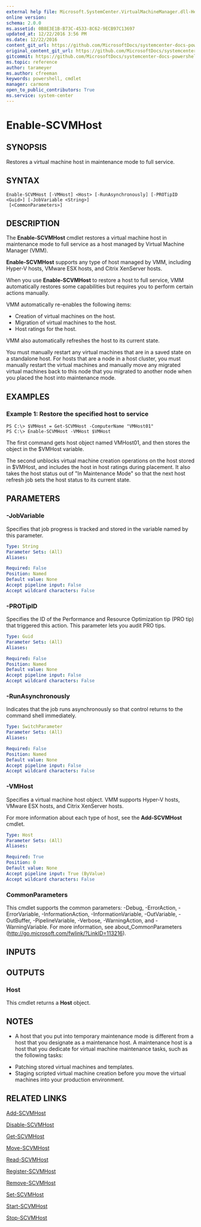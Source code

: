 ```yaml
---
external help file: Microsoft.SystemCenter.VirtualMachineManager.dll-Help.xml
online version: 
schema: 2.0.0
ms.assetid: 0B8E3E1B-B73C-4533-8C62-9ECB97C13697
updated_at: 12/22/2016 3:56 PM
ms.date: 12/22/2016
content_git_url: https://github.com/MicrosoftDocs/systemcenter-docs-powershell/blob/master/systemcenter-cmdlets/SystemCenter2016/VirtualMachineManager/vlatest/Enable-SCVMHost.md
original_content_git_url: https://github.com/MicrosoftDocs/systemcenter-docs-powershell/blob/master/systemcenter-cmdlets/SystemCenter2016/VirtualMachineManager/vlatest/Enable-SCVMHost.md
gitcommit: https://github.com/MicrosoftDocs/systemcenter-docs-powershell/blob/96e5647587661652225fbdd2c797cd4d59d542bc/systemcenter-cmdlets/SystemCenter2016/VirtualMachineManager/vlatest/Enable-SCVMHost.md
ms.topic: reference
author: tarameyer
ms.author: cfreeman
keywords: powershell, cmdlet
manager: carmonm
open_to_public_contributors: True
ms.service: system-center
---
```


# Enable-SCVMHost

## SYNOPSIS
Restores a virtual machine host in maintenance mode to full service.

## SYNTAX

```
Enable-SCVMHost [-VMHost] <Host> [-RunAsynchronously] [-PROTipID <Guid>] [-JobVariable <String>]
 [<CommonParameters>]
```

## DESCRIPTION
The **Enable-SCVMHost** cmdlet restores a virtual machine host in maintenance mode to full service as a host managed by Virtual Machine Manager (VMM).

**Enable-SCVMHost** supports any type of host managed by VMM, including Hyper-V hosts, VMware ESX hosts, and Citrix XenServer hosts.

When you use **Enable-SCVMHost** to restore a host to full service, VMM automatically restores some capabilities but requires you to perform certain actions manually.

VMM automatically re-enables the following items: 

- Creation of virtual machines on the host. 
- Migration of virtual machines to the host. 
- Host ratings for the host.

VMM also automatically refreshes the host to its current state.

You must manually restart any virtual machines that are in a saved state on a standalone host.
For hosts that are a node in a host cluster, you must manually restart the virtual machines and manually move any migrated virtual machines back to this node that you migrated to another node when you placed the host into maintenance mode.

## EXAMPLES

### Example 1: Restore the specified host to service
```
PS C:\> $VMHost = Get-SCVMHost -ComputerName "VMHost01"
PS C:\> Enable-SCVMHost -VMHost $VMHost
```

The first command gets host object named VMHost01, and then stores the object in the $VMHost variable.

The second unblocks virtual machine creation operations on the host stored in $VMHost, and includes the host in host ratings during placement.
It also takes the host status out of "In Maintenance Mode" so that the next host refresh job sets the host status to its current state.

## PARAMETERS

### -JobVariable
Specifies that job progress is tracked and stored in the variable named by this parameter.

```yaml
Type: String
Parameter Sets: (All)
Aliases: 

Required: False
Position: Named
Default value: None
Accept pipeline input: False
Accept wildcard characters: False
```

### -PROTipID
Specifies the ID of the Performance and Resource Optimization tip (PRO tip) that triggered this action.
This parameter lets you audit PRO tips.

```yaml
Type: Guid
Parameter Sets: (All)
Aliases: 

Required: False
Position: Named
Default value: None
Accept pipeline input: False
Accept wildcard characters: False
```

### -RunAsynchronously
Indicates that the job runs asynchronously so that control returns to the command shell immediately.

```yaml
Type: SwitchParameter
Parameter Sets: (All)
Aliases: 

Required: False
Position: Named
Default value: None
Accept pipeline input: False
Accept wildcard characters: False
```

### -VMHost
Specifies a virtual machine host object.
VMM supports Hyper-V hosts, VMware ESX hosts, and Citrix XenServer hosts.

For more information about each type of host, see the **Add-SCVMHost** cmdlet.

```yaml
Type: Host
Parameter Sets: (All)
Aliases: 

Required: True
Position: 0
Default value: None
Accept pipeline input: True (ByValue)
Accept wildcard characters: False
```

### CommonParameters
This cmdlet supports the common parameters: -Debug, -ErrorAction, -ErrorVariable, -InformationAction, -InformationVariable, -OutVariable, -OutBuffer, -PipelineVariable, -Verbose, -WarningAction, and -WarningVariable. For more information, see about_CommonParameters (http://go.microsoft.com/fwlink/?LinkID=113216).

## INPUTS

## OUTPUTS

### Host
This cmdlet returns a **Host** object.

## NOTES
* A host that you put into temporary maintenance mode is different from a host that you designate as a maintenance host. A maintenance host is a host that you dedicate for virtual machine maintenance tasks, such as the following tasks: 

- Patching stored virtual machines and templates. 
- Staging scripted virtual machine creation before you move the virtual machines into your production environment.

## RELATED LINKS

[Add-SCVMHost](xref:SystemCenter2016/VirtualMachineManager/vlatest/Add-SCVMHost.md)

[Disable-SCVMHost](xref:SystemCenter2016/VirtualMachineManager/vlatest/Disable-SCVMHost.md)

[Get-SCVMHost](xref:SystemCenter2016/VirtualMachineManager/vlatest/Get-SCVMHost.md)

[Move-SCVMHost](xref:SystemCenter2016/VirtualMachineManager/vlatest/Move-SCVMHost.md)

[Read-SCVMHost](xref:SystemCenter2016/VirtualMachineManager/vlatest/Read-SCVMHost.md)

[Register-SCVMHost](xref:SystemCenter2016/VirtualMachineManager/vlatest/Register-SCVMHost.md)

[Remove-SCVMHost](xref:SystemCenter2016/VirtualMachineManager/vlatest/Remove-SCVMHost.md)

[Set-SCVMHost](xref:SystemCenter2016/VirtualMachineManager/vlatest/Set-SCVMHost.md)

[Start-SCVMHost](xref:SystemCenter2016/VirtualMachineManager/vlatest/Start-SCVMHost.md)

[Stop-SCVMHost](xref:SystemCenter2016/VirtualMachineManager/vlatest/Stop-SCVMHost.md)

